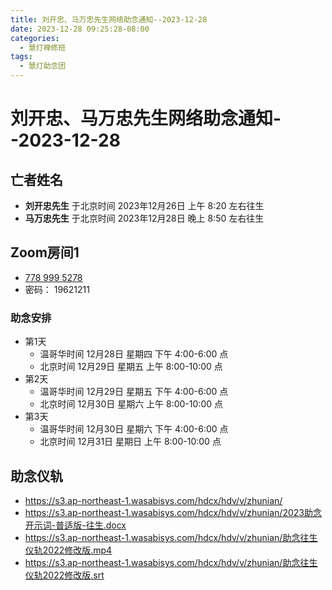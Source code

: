 ```yaml
---
title: 刘开忠、马万忠先生网络助念通知--2023-12-28
date: 2023-12-28 09:25:28-08:00
categories:
  - 慧灯禅修班
tags:
  - 慧灯助念团
---
```

# 刘开忠、马万忠先生网络助念通知--2023-12-28

## 亡者姓名

- **刘开忠先生** 于北京时间 2023年12月26日 上午 8:20 左右往生
- **马万忠先生** 于北京时间 2023年12月28日 晚上 8:50 左右往生

## Zoom房间1

- [778 999 5278](https://us02web.zoom.us/j/7789995278?pwd=VjZmbWJFY2k2K0E5RVB2cTNIQmhqUT09>)
- 密码： 19621211

### 助念安排

- 第1天
  - 温哥华时间 12月28日 星期四 下午 4:00-6:00 点  
  - 北京时间 12月29日 星期五 上午 8:00-10:00 点
- 第2天
  - 温哥华时间 12月29日 星期五 下午 4:00-6:00 点  
  - 北京时间 12月30日 星期六 上午 8:00-10:00 点
- 第3天
  - 温哥华时间 12月30日 星期六 下午 4:00-6:00 点  
  - 北京时间 12月31日 星期日 上午 8:00-10:00 点

## 助念仪轨

- <https://s3.ap-northeast-1.wasabisys.com/hdcx/hdv/v/zhunian/>
- <https://s3.ap-northeast-1.wasabisys.com/hdcx/hdv/v/zhunian/2023助念开示词-普适版-往生.docx>
- <https://s3.ap-northeast-1.wasabisys.com/hdcx/hdv/v/zhunian/助念往生仪轨2022修改版.mp4>
- <https://s3.ap-northeast-1.wasabisys.com/hdcx/hdv/v/zhunian/助念往生仪轨2022修改版.srt>


